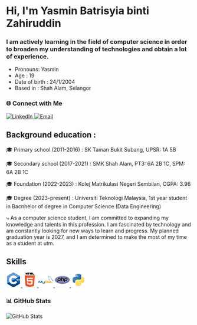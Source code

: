 # Hi, I'm Yasmin Batrisyia binti Zahiruddin
### I am actively learning in the field of computer science in order to broaden my understanding of technologies and obtain a lot of experience. 

- Pronouns: Yasmin
- Age : 19
- Date of birth : 24/1/2004
- Based in : Shah Alam, Selangor


### 🌐 Connect with Me
<p align="left">
  <a href="https://www.linkedin.com/in/yasmin-batrisyia-zahiruddin/" target="_blank">
    <img src="https://img.shields.io/badge/-LinkedIn-blue?style=flat-square&logo=LinkedIn&logoColor=white" alt="LinkedIn">
  </a>
  <a href="mailto:ybzahiruddin@gmail.com" target="_blank">
    <img src="https://img.shields.io/badge/-Email-red?style=flat-square&logo=Gmail&logoColor=white" alt="Email">
  </a>
</p>



## Background education :

🎓  Primary school (2011-2016)  : SK Taman Bukit Subang, 
                    UPSR: 1A 5B </p>
🎓 Secondary school (2017-2021) : SMK Shah Alam,
                    PT3: 6A 2B 1C, 
                    SPM: 6A 2B 1C </p>
🎓 Foundation       (2022-2023) : Kolej Matrikulasi Negeri Sembilan,
                    CGPA: 3.96 </p>
🎓 Degree        (2023-present) : Universiti Teknologi Malaysia,
                    1st year student in Bacnhelor of degree in Computer Science (Data Engineering) </p>

⤷ As a computer science student, I am committed to expanding my knowledge and talents in this profession. I am fascinated by technology and am constantly looking for new ways to learn and progress. My planned graduation year is 2027, and I am determined to make the most of my time as a student at utm.


 ## Skills
   <p align="left"> 
  <a href="https://www.w3schools.com/cpp/" target="_blank" rel="noreferrer"> <img src="https://raw.githubusercontent.com/devicons/devicon/master/icons/cplusplus/cplusplus-original.svg" alt="cplusplus" width="40" height="40"/> </a> 
  <a href="https://www.w3.org/html/" target="_blank" rel="noreferrer"> <img src="https://raw.githubusercontent.com/devicons/devicon/master/icons/html5/html5-original-wordmark.svg" alt="html5" width="40" height="40"/> </a> 
  <a href="https://www.mysql.com/" target="_blank" rel="noreferrer"> <img src="https://raw.githubusercontent.com/devicons/devicon/master/icons/mysql/mysql-original-wordmark.svg" alt="mysql" width="40" height="40"/> </a> 
  <a href="https://www.php.net" target="_blank" rel="noreferrer"> <img src="https://raw.githubusercontent.com/devicons/devicon/master/icons/php/php-original.svg" alt="php" width="40" height="40"/> </a> 
  <a href="https://www.python.org" target="_blank" rel="noreferrer"> <img src="https://raw.githubusercontent.com/devicons/devicon/master/icons/python/python-original.svg" alt="python" width="40" height="40"/> </a> 

 

### 📊 GitHub Stats
<p align="left">
  <img src="https://github-readme-stats.vercel.app/api?username=yAsmin241&show_icons=true&count_private=true&theme=default" alt="GitHub Stats">
</p>

